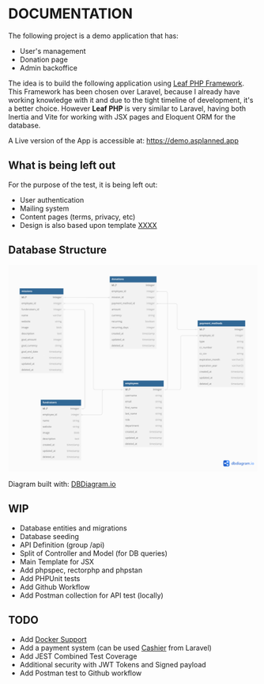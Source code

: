 # DOCUMENTATION

The following project is a demo application that has:
* User's management
* Donation page
* Admin backoffice

The idea is to build the following application using [Leaf PHP Framework](https://leafphp.dev/).
This Framework has been chosen over Laravel, because I already have working 
knowledge with it and due to the tight timeline of development, it's a better 
choice. However **Leaf PHP** is very similar to Laravel, having both Inertia 
and Vite for working with JSX pages and Eloquent ORM for the database.

A Live version of the App is accessible at: https://demo.asplanned.app
## What is being left out

For the purpose of the test, it is being left out:

* User authentication
* Mailing system
* Content pages (terms, privacy, etc)
* Design is also based upon template [XXXX]()

## Database Structure

![DB Structure](assets/images/ACME-DB-Structure.png)

Diagram built with: [DBDiagram.io](https://dbdiagram.io/)

## WIP

- Database entities and migrations
- Database seeding
- API Definition (group /api)
- Split of Controller and Model (for DB queries)
- Main Template for JSX
- Add phpspec, rectorphp and phpstan
- Add PHPUnit tests
- Add Github Workflow
- Add Postman collection for API test (locally) 

## TODO

* Add [Docker Support](https://leafphp.dev/docs/introduction/docker.html)
* Add a payment system (can be used [Cashier](https://laravel.com/docs/11.x/billing) from Laravel)
* Add JEST Combined Test Coverage
* Additional security with JWT Tokens and Signed payload
* Add Postman test to Github workflow
